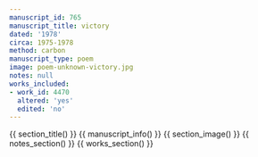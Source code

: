 ```yaml
---
manuscript_id: 765
manuscript_title: victory
dated: '1978'
circa: 1975-1978
method: carbon
manuscript_type: poem
image: poem-unknown-victory.jpg
notes: null
works_included:
- work_id: 4470
  altered: 'yes'
  edited: 'no'
---
```


{{ section_title() }}
{{ manuscript_info() }}
{{ section_image() }}
{{ notes_section() }}
{{ works_section() }}
